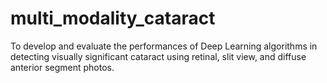 # multi_modality_cataract
To develop and evaluate the performances of Deep Learning algorithms in detecting visually significant cataract using retinal, slit view, and diffuse anterior segment photos.
